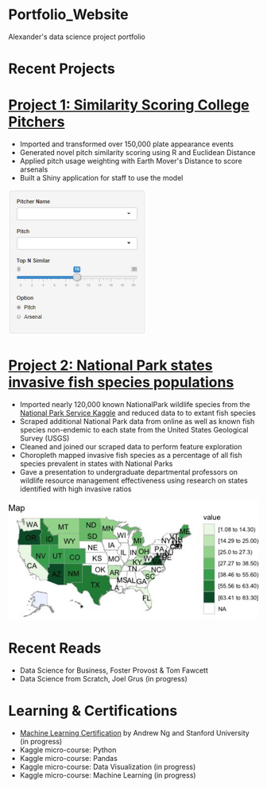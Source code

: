 # Portfolio_Website
Alexander's data science project portfolio


# Recent Projects

# [Project 1: Similarity Scoring College Pitchers](https://medium.com/iowabaseballmanagers/similarity-scoring-college-pitchers-8332fc5860b6)
* Imported and transformed over 150,000 plate appearance events
* Generated novel pitch similarity scoring using R and Euclidean Distance
* Applied pitch usage weighting with Earth Mover's Distance to score arsenals
* Built a Shiny application for staff to use the model

![](/images/PSShiny.png)


# [Project 2: National Park states invasive fish species populations](https://github.com/apalensky/Invasive_Fish_Project) 
* Imported nearly 120,000 known NationalPark wildlife species from the [National Park Service Kaggle](https://www.kaggle.com/nationalparkservice/park-biodiversity) and reduced data to to extant fish species
* Scraped additional National Park data from online as well as known fish species non-endemic to each state from the United States Geological Survey (USGS)
* Cleaned and joined our scraped data to perform feature exploration
* Choropleth mapped invasive fish species as a percentage of all fish species prevalent in states with National Parks
* Gave a presentation to undergraduate departmental professors on wildlife resource management effectiveness using research on states identified with high invasive ratios

![](/images/Choropleth_Map.jpeg)

# Recent Reads
* Data Science for Business, Foster Provost & Tom Fawcett
* Data Science from Scratch, Joel Grus (in progress)

# Learning & Certifications
* [Machine Learning Certification](https://www.coursera.org/learn/machine-learning?ranMID=40328&ranEAID=vedj0cWlu2Y&ranSiteID=vedj0cWlu2Y-8dRCR5wLniZ9fWtm.KyXfQ&siteID=vedj0cWlu2Y-8dRCR5wLniZ9fWtm.KyXfQ&utm_content=10&utm_medium=partners&utm_source=linkshare&utm_campaign=vedj0cWlu2Y) by Andrew Ng and Stanford University (in progress)
* Kaggle micro-course: Python
* Kaggle micro-course: Pandas
* Kaggle micro-course: Data Visualization (in progress)
* Kaggle micro-course: Machine Learning (in progress)
